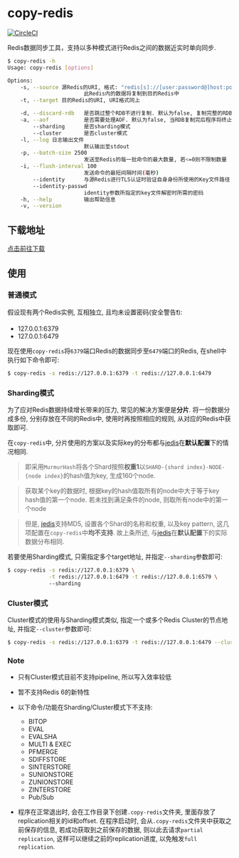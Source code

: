 # copy-redis

[![CircleCI](https://circleci.com/gh/maplestoria/copy-redis.svg?style=svg)](https://circleci.com/gh/maplestoria/copy-redis)

Redis数据同步工具，支持以多种模式进行Redis之间的数据近实时单向同步.

```bash
$ copy-redis -h
Usage: copy-redis [options]

Options:
    -s, --source 源Redis的URI, 格式: "redis[s]://[user:password@]host:port[/#insecure]"
                        此Redis内的数据将复制到目的Redis中
    -t, --target 目的Redis的URI, URI格式同上

    -d, --discard-rdb   是否跳过整个RDB不进行复制. 默认为false, 复制完整的RDB
    -a, --aof           是否需要处理AOF. 默认为false, 当RDB复制完后程序将终止
        --sharding      是否sharding模式
        --cluster       是否cluster模式
    -l, --log 日志输出文件
                        默认输出至stdout
    -p, --batch-size 2500
                        发送至Redis的每一批命令的最大数量, 若<=0则不限制数量
    -i, --flush-interval 100
                        发送命令的最短间隔时间(毫秒)
        --identity      与源Redis进行TLS认证时验证自身身份所使用的Key文件路径
        --identity-passwd
                        identity参数所指定的key文件解密时所需的密码
    -h, --help          输出帮助信息
    -v, --version
```

## 下载地址

[点击前往下载](https://github.com/maplestoria/copy-redis/releases/latest)

## 使用

### 普通模式

假设现有两个Redis实例, 互相独立, 且均未设置密码(安全警告:heavy_exclamation_mark:):

- 127.0.0.1:6379
- 127.0.0.1:6479

现在使用`copy-redis`将`6379`端口Redis的数据同步至`6479`端口的Redis, 在shell中执行如下命令即可:

```bash
$ copy-redis -s redis://127.0.0.1:6379 -t redis://127.0.0.1:6479
```

### Sharding模式

为了应对Redis数据持续增长带来的压力, 常见的解决方案便是**分片**. 将一份数据分成多份, 分别存放在不同的Redis中, 使用时再按照相应的规则, 从对应的Redis中获取即可.

在`copy-redis`中, 分片使用的方案以及实际key的分布都与[jedis](https://github.com/xetorthio/jedis)在**默认配置**下的情况相同.

> 即采用`MurmurHash`将各个Shard按照**权重1**以`SHARD-{shard index}-NODE-{node index}`的hash值为key, 生成160个node.

> 获取某个key的数据时, 根据key的hash值取所有的node中大于等于key hash值的第一个node. 若未找到满足条件的node, 则取所有node中的第一个node

> 但是, [jedis](https://github.com/xetorthio/jedis)支持MD5, 设置各个Shard的名称和权重, 以及key pattern, 这几项配置在`copy-redis`中**均不支持**. 故上条所述, 与[jedis](https://github.com/xetorthio/jedis)在**默认配置**下的实际数据分布相同.

若要使用Sharding模式, 只需指定多个target地址, 并指定`--sharding`参数即可:

```bash
$ copy-redis -s redis://127.0.0.1:6379 \
             -t redis://127.0.0.1:6479 -t redis://127.0.0.1:6579 \ 
             --sharding
```

### Cluster模式

Cluster模式的使用与Sharding模式类似, 指定一个或多个Redis Cluster的节点地址, 并指定`--cluster`参数即可:

```bash
$ copy-redis -s redis://127.0.0.1:6379 -t redis://127.0.0.1:6479 --cluster
```

### Note

- 只有Cluster模式目前不支持pipeline, 所以写入效率较低

- 暂不支持Redis 6的新特性

- 以下命令/功能在Sharding/Cluster模式下不支持:
    - BITOP
    - EVAL
    - EVALSHA
    - MULTI & EXEC
    - PFMERGE
    - SDIFFSTORE
    - SINTERSTORE
    - SUNIONSTORE
    - ZUNIONSTORE
    - ZINTERSTORE
    - Pub/Sub
    
- 程序在正常退出时, 会在工作目录下创建`.copy-redis`文件夹, 里面存放了replication相关的id和offset.
 在程序启动时, 会从`.copy-redis`文件夹中获取之前保存的信息, 若成功获取到之前保存的数据, 则以此去请求`partial replication`,
 这样可以继续之前的replication进度, 以免触发`full replication`. 
